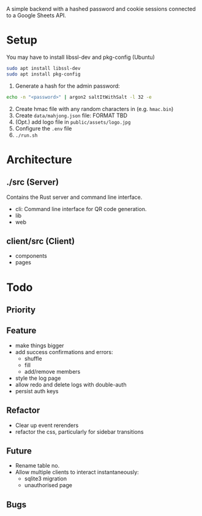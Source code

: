 A simple backend with a hashed password and cookie sessions connected to a Google Sheets API.

# Setup

You may have to install libssl-dev and pkg-config (Ubuntu)

```bash
sudo apt install libssl-dev
sudo apt install pkg-config
```

1. Generate a hash for the admin password:

```bash
echo -n "<password>" | argon2 saltItWithSalt -l 32 -e
```

2. Create hmac file with any random characters in (e.g. `hmac.bin`)
3. Create `data/mahjong.json` file:
   FORMAT TBD
4. (Opt.) add logo file in `public/assets/logo.jpg`
5. Configure the `.env` file
6. `./run.sh`

# Architecture

## ./src (Server)

Contains the Rust server and command line interface.

-   cli: Command line interface for QR code generation.
-   lib
-   web

## client/src (Client)

-   components
-   pages

# Todo

## Priority

## Feature

-   make things bigger
-   add success confirmations and errors:
    -   shuffle
    -   fill
    -   add/remove members
-   style the log page
-   allow redo and delete logs with double-auth
-   persist auth keys

## Refactor

-   Clear up event rerenders
-   refactor the css, particularly for sidebar transitions

## Future

-   Rename table no.
-   Allow multiple clients to interact instantaneously:
    -   sqlite3 migration
    -   unauthorised page

## Bugs
